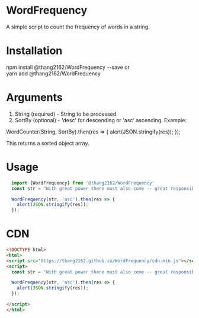 # WordFrequency
A simple script to count the frequency of words in a string.
<br />
# Installation
npm install @thang2162/WordFrequency --save
or <br />
yarn add @thang2162/WordFrequency
# Arguments
1. String (required) - String to be processed.
2. SortBy (optional) - 'desc' for descending or 'asc' ascending.
Example:

WordCounter(String, SortBy).then(res => {
  alert(JSON.stringify(res));
});

This returns a sorted object array.

# Usage
```javascript
  import {WordFrequency} from '@thang2162/WordFrequency'
  const str = "With great power there must also come -- great responsibility.";

  WordFrequency(str, 'asc').then(res => {
    alert(JSON.stringify(res));
  });
```  
# CDN
```html
<!DOCTYPE html>
<html>
<script src="https://thang2162.github.io/WordFrequency/cdn.min.js"></script>
<script>
  const str = "With great power there must also come -- great responsibility.";

  WordFrequency(str, 'asc').then(res => {
    alert(JSON.stringify(res));
  });

</script>
</html>
```
